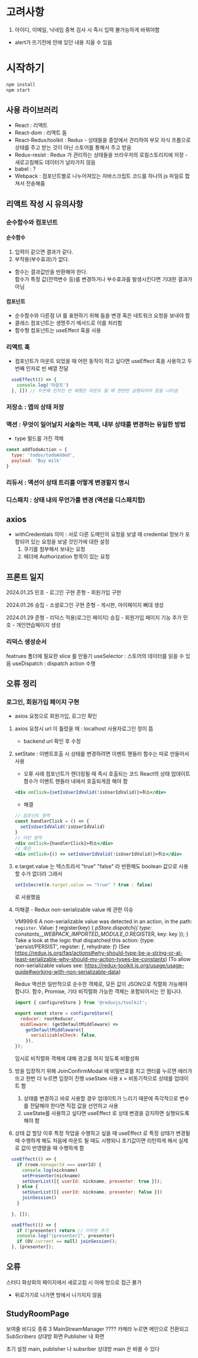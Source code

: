 # 고려사항

1. 아이디, 이메일, 닉네임 중복 검사 시 즉시 입력 불가능하게 바꿔야함
  - alert가 뜨기전에 안에 있던 내용 지울 수 있음

# 시작하기

```bash
npm install
npm start
```

## 사용 라이브러리
- React : 리액트
- React-dom : 리액트 돔
- React-Redux/toolkit : Redux - 상태들을 중앙에서 관리하여 부모 자식 프롭으로 상태를 주고 받는 것이 아닌 스토어를 통해서 주고 받음
- Redux-resist : Redux 가 관리하는 상태들을 브라우저의 로컬스토리지에 저장 - 새로고침해도 데이터가 날라가지 않음
- babel : ?
- Webpack : 컴포넌트별로 나누어져있는 자바스크립트 코드를 하나의 js 파일로 합쳐서 전송해줌


## 리액트 작성 시 유의사항

### 순수함수와 컴포넌트

#### 순수함수
1. 입력이 같으면 결과가 같다.
2. 부작용(부수효과)가 없다.
- 함수는 결과값만을 반환해야 한다.   
  함수가 특정 값(전역변수 등)를 변경하거나 부수효과를 발생시킨다면 기대한 결과가 아님
#### 컴포넌트
- 순수함수와 다른점 UI 를 표현하기 위해 돔을 변경 혹은 네트워크 요청을 보내야 함
- 클래스 컴포넌트는 생명주기 메서드로 이를 처리함
- 함수형 컴포넌트는 useEffect 훅을 사용


### 리액트 훅

- 컴포넌트가 마운트 되었을 때 어떤 동작이 하고 싶다면 useEffect 훅을 사용하고 두번째 인자로 빈 배열 전달
```jsx
  useEffect(() => {
    console.log('마운트')
  }, []) // 두번째 인자인 빈 배열은 마운트 될 때 한번만 실행되어야 함을 나타냄
```

### 저장소 : 앱의 상태 저장
### 액션 : 무엇이 일어날지 서술하는 객체, 내부 상태를 변경하는 유일한 방법
- type 필드를 가진 객체
```js
const addTodoAction = {
  type: 'todos/todoAdded',
  payload: 'Buy milk'
}
```
### 리듀서 : 액션이 상태 트리를 어떻게 변경할지 명시
### 디스패치 : 상태 내의 무언가를 변경 (액션을 디스패치함)

## axios

- withCredentials 의미 : 서로 다른 도메인의 요청을 보낼 때 credential 정보가 포함되어 있는 요청을 보낼 것인가에 대한 설정
  1. 쿠기를 첨부해서 보내는 요청
  2. 헤더에 Authorization 항목이 있는 요청

## 프론트 일지

2024.01.25
민호 - 로그인 구현
준형 - 회원가입 구현

2024.01.26
승집 - 소셜로그인 구현
준형 - 게시판, 마이페이지 뼈대 생성

2024.01.29
준형 - 리덕스 적용(로그인 페이지)
승집 - 회원가입 페이지 기능 추가
민호 - 개인연습페이지 생성

### 리덕스 생성순서

featrues 폴더에 필요한 slice 를 만들기
useSelector : 스토어의 데이터를 읽을 수 있음
useDispatch : dispatch action 수행


## 오류 정리

### 로그인, 회원가입 페이지 구현
- axios 요청으로 회원가입, 로그인 확인

1. axios 요청시 url 이 틀렸을 때 : localhost 사용자로그인 창이 뜸
    - backend url 확인 후 수정

2. setState : 이벤트호출 시 상태를 변경하려면 이벤트 핸들러 함수는 따로 만들어서 사용

    - 오류 사례
    컴포넌트가 렌더링될 때 즉시 호출되는 코드 
    React의 상태 업데이트 함수가 이벤트 핸들러 내에서 호출되게끔 해야 함
    ```jsx
    <div onClick={setIsUserIdValid(!isUserIdValid)}>취소</div>
    ```
    - 해결
    ```jsx
    // 컴포넌트 영역
    const handlerClick = () => {
      setIsUserIdValid(!isUserIdValid)
    }
    // 리턴 영역
    <div onClick={handlerClick}>취소</div>
    // 혹은
    <div onClick={() => setIsUserIdValid(!isUserIdValid)}>취소</div>
    ```

3. e.target.value 는 텍스트라서 "true" "false" 라 반환해도 boolean 값으로 사용할 수가 없더라
    그래서 
    ```jsx
    setIsSecret(e.target.value == "true" ? true : false)
    ```
    로 사용했음

4. 미해결 - Redux non-serializable value 에 관한 이슈

    VM999:6 A non-serializable value was detected in an action, in the path: `register`. Value: ƒ register(key) {
        _pStore.dispatch({
          type: _constants__WEBPACK_IMPORTED_MODULE_0__.REGISTER,
          key: key
        });
      } 
    Take a look at the logic that dispatched this action:  {type: 'persist/PERSIST', register: ƒ, rehydrate: ƒ} 
    (See https://redux.js.org/faq/actions#why-should-type-be-a-string-or-at-least-serializable-why-should-my-action-types-be-constants) 
    (To allow non-serializable values see: https://redux-toolkit.js.org/usage/usage-guide#working-with-non-serializable-data)

    Redux 액션은 일반적으로 순수한 객체로, 모든 값이 JSON으로 직렬화 가능해야 합니다. 함수, Promise, 기타 비직렬화 가능한 객체는 포함되어서는 안 됩니다.

    ```jsx
    import { configureStore } from '@reduxjs/toolkit';

    export const store = configureStore({
      reducer: rootReducer,
      middleware: (getDefaultMiddleware) =>
        getDefaultMiddleware({
          serializableCheck: false,
        }),
    });
    ```
    임시로 비직렬화 객체에 대해 경고를 하지 않도록 비활성화

5. 방을 입장하기 위해 JoinConfirmModal 에 비밀번호를 치고 엔터를 누르면 에러가 뜨고 한번 더 누르면 입장이 진행
    useState 사용 x = 비동기적으로 상태를 업데이트 함
    1. 상태를 변경하고 바로 사용할 경우 업데이트가 느리기 때문에 즉각적으로 변수를 전달해야 한다면 직접 값을 선언하고 사용
    2. useState를 사용하고 싶다면 useEffect 로 상태 변경을 감지하면 실행되도록 해야 함

6. 상태 값 할당 이후 특정 작업을 수행하고 싶을 때
    useEffect 로 특정 상태가 변경될 때 수행하게 해도 처음에 마운트 될 때도 시행되니
    초기값이면 리턴하게 해서 실제로 값이 반영됐을 때 수행하게 함
```jsx
  useEffect(() => {
    if (room.managerId === userId) {
      console.log(nickname)
      setPresenter(nickname)
      setUserList([{ userId: nickname, presenter: true }]);
    } else {
      setUserList([{ userId: nickname, presenter: false }])
      joinSession()
    }
    
  }, []);

  useEffect(() => {
    if (!presenter) return // 이부분 추가
    console.log("[presenter]", presenter)
    if (OV.current == null) joinSession();
  }, [presenter]);
```

## 오류

스터디 화상회의 페이지에서 새로고침 시 아에 방으로 접근 불가
+ 뒤로가기로 나가면 방에서 나가지지 않음



## StudyRoomPage

보여줄 비디오 종류 3
MainStreamManager ???? 카메라 누르면 메인으로 전환되고 
SubScribers 상대방 화면
Publisher 내 화면

초기 설정 main, publisher 나
subsriber 상대방
main 은 바꿀 수 있다